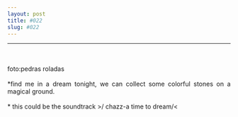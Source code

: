 ```yaml
---
layout: post
title: #022
slug: #022
---
```

---
<p class="description" style="text-align: justify;">
<br>
<br>
foto:pedras roladas
<br>
<br>
*find me in a dream tonight, we can collect some colorful stones on a magical ground.
<br>
<br>
* this could be the soundtrack >/ chazz-a time to dream/<
<br>
<br>
